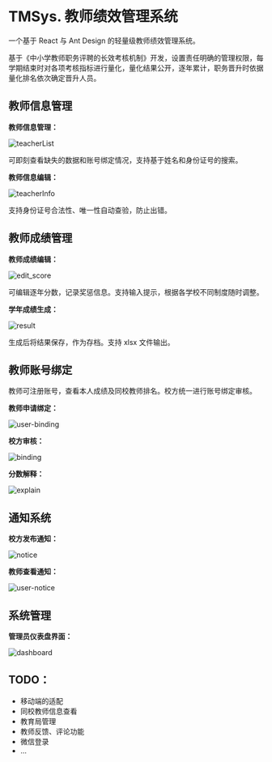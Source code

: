 # TMSys. 教师绩效管理系统

一个基于 React 与 Ant Design 的轻量级教师绩效管理系统。

基于《中小学教师职务评聘的长效考核机制》开发，设置责任明确的管理权限，每学期结束时对各项考核指标进行量化，量化结果公开，逐年累计，职务晋升时依据量化排名依次确定晋升人员。



## 教师信息管理

**教师信息管理：**

![teacherList](readme_pic\teacherList.png)

可即刻查看缺失的数据和账号绑定情况，支持基于姓名和身份证号的搜索。

**教师信息编辑：**

![teacherInfo](readme_pic\teacherInfo.png)

支持身份证号合法性、唯一性自动查验，防止出错。

## 教师成绩管理

**教师成绩编辑：**

![edit_score](readme_pic\edit_score.png)

可编辑逐年分数，记录奖惩信息。支持输入提示，根据各学校不同制度随时调整。

**学年成绩生成：**

![result](readme_pic\result.png)

生成后将结果保存，作为存档。支持 xlsx 文件输出。

## 教师账号绑定

教师可注册账号，查看本人成绩及同校教师排名。校方统一进行账号绑定审核。

**教师申请绑定：**

![user-binding](readme_pic\user-binding.png)

**校方审核：**

![binding](readme_pic\binding.png)

**分数解释：**

![explain](readme_pic\explain.png)

## 通知系统

**校方发布通知：**

![notice](readme_pic\notice.png)

**教师查看通知：**

![user-notice](readme_pic\user-notice.png)

## 系统管理

**管理员仪表盘界面：**

![dashboard](readme_pic\dashboard.png)

## TODO：

- 移动端的适配
- 同校教师信息查看
- 教育局管理
- 教师反馈、评论功能
- 微信登录
- ...
